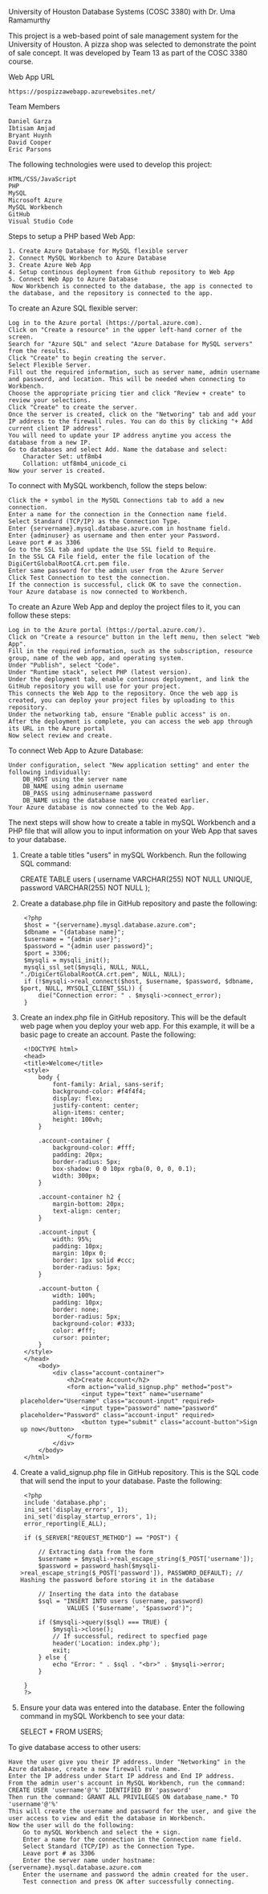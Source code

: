 University of Houston Database Systems (COSC 3380) with Dr. Uma Ramamurthy

This project is a web-based point of sale management system for the University of Houston. A pizza shop was selected to demonstrate the point of sale concept. It was developed by Team 13 as part of the COSC 3380 course. 

Web App URL

    https://pospizzawebapp.azurewebsites.net/
    
Team Members

    Daniel Garza
    Ibtisam Amjad
    Bryant Huynh
    David Cooper
    Eric Parsons

The following technologies were used to develop this project:

    HTML/CSS/JavaScript
    PHP
    MySQL
    Microsoft Azure
    MySQL Workbench
    GitHub
    Visual Studio Code

Steps to setup a PHP based Web App:

    1. Create Azure Database for MySQL flexible server
    2. Connect MySQL Workbench to Azure Database
    3. Create Azure Web App
    4. Setup continous deployment from Github repository to Web App
    5. Connect Web App to Azure Database
     Now Workbench is connected to the database, the app is connected to the database, and the repository is connected to the app.

To create an Azure SQL flexible server:

    Log in to the Azure portal (https://portal.azure.com).
    Click on "Create a resource" in the upper left-hand corner of the screen.
    Search for "Azure SQL" and select "Azure Database for MySQL servers" from the results.
    Click "Create" to begin creating the server.
    Select Flexible Server.
    Fill out the required information, such as server name, admin username and password, and location. This will be needed when connecting to Workbench.
    Choose the appropriate pricing tier and click "Review + create" to review your selections.
    Click "Create" to create the server.
    Once the server is created, click on the "Networing" tab and add your IP address to the firewall rules. You can do this by clicking "+ Add current client IP address".
    You will need to update your IP address anytime you access the database from a new IP.
    Go to databases and select Add. Name the database and select:
        Character Set: utf8mb4
        Collation: utf8mb4_unicode_ci
    Now your server is created.

To connect with MySQL workbench, follow the steps below:

    Click the + symbol in the MySQL Connections tab to add a new connection.
    Enter a name for the connection in the Connection name field.
    Select Standard (TCP/IP) as the Connection Type.
    Enter {servername}.mysql.database.azure.com in hostname field.
    Enter {adminuser} as username and then enter your Password.
    Leave port # as 3306
    Go to the SSL tab and update the Use SSL field to Require.
    In the SSL CA File field, enter the file location of the DigiCertGlobalRootCA.crt.pem file.
    Enter same password for the admin user from the Azure Server
    Click Test Connection to test the connection.
    If the connection is successful, click OK to save the connection.
    Your Azure database is now connected to Workbench.


To create an Azure Web App and deploy the project files to it, you can follow these steps:

    Log in to the Azure portal (https://portal.azure.com/).
    Click on "Create a resource" button in the left menu, then select "Web App".
    Fill in the required information, such as the subscription, resource group, name of the web app, and operating system.
    Under "Publish", select "Code".
    Under "Runtime stack", select PHP (latest version).
    Under the deployment tab, enable continous deployment, and link the GitHub repository you will use for your project. 
    This connects the Web App to the repository. Once the web app is created, you can deploy your project files by uploading to this repository.
    Under the networking tab, ensure "Enable public access" is on.
    After the deployment is complete, you can access the web app through its URL in the Azure portal
    Now select review and create.

To connect Web App to Azure Database:

    Under configuration, select "New application setting" and enter the following individually:
        DB_HOST using the server name
        DB_NAME using admin username
        DB_PASS using adminusername password
        DB_NAME using the database name you created earlier.
    Your Azure database is now connected to the Web App.


The next steps will show how to create a table in mySQL Workbench and a PHP file that will allow you to input information on your Web App that saves to your database.

1. Create a table titles "users" in mySQL Workbench. Run the following SQL command:

    CREATE TABLE users (
        username VARCHAR(255) NOT NULL UNIQUE,
        password VARCHAR(255) NOT NULL
    );

2. Create a database.php file in GitHub repository and paste the following:

        <?php
        $host = "{servername}.mysql.database.azure.com";
        $dbname = "{database name}";
        $username = "{admin user}";
        $password = "{admin user password}";
        $port = 3306;
        $mysqli = mysqli_init();
        mysqli_ssl_set($mysqli, NULL, NULL, "./DigiCertGlobalRootCA.crt.pem", NULL, NULL);
        if (!$mysqli->real_connect($host, $username, $password, $dbname, $port, NULL, MYSQLI_CLIENT_SSL)) {
            die("Connection error: " . $mysqli->connect_error);
        }

3. Create an index.php file in GitHub repository. This will be the default web page when you deploy your web app. For this example, it will be a basic page to create an account. Paste the following:

        <!DOCTYPE html>
        <head>
        <title>Welcome</title>
        <style>
            body {
                font-family: Arial, sans-serif;
                background-color: #f4f4f4;
                display: flex;
                justify-content: center;
                align-items: center;
                height: 100vh;
            }

            .account-container {
                background-color: #fff;
                padding: 20px;
                border-radius: 5px;
                box-shadow: 0 0 10px rgba(0, 0, 0, 0.1);
                width: 300px;
            }

            .account-container h2 {
                margin-bottom: 20px;
                text-align: center;
            }

            .account-input {
                width: 95%;
                padding: 10px;
                margin: 10px 0;
                border: 1px solid #ccc;
                border-radius: 5px;
            }

            .account-button {
                width: 100%;
                padding: 10px;
                border: none;
                border-radius: 5px;
                background-color: #333;
                color: #fff;
                cursor: pointer;
            }
        </style>
        </head>
            <body>
                <div class="account-container">
                    <h2>Create Account</h2>
                    <form action="valid_signup.php" method="post">
                        <input type="text" name="username" placeholder="Username" class="account-input" required>
                        <input type="password" name="password" placeholder="Password" class="account-input" required>
                        <button type="submit" class="account-button">Sign up now</button>
                    </form>
                </div>
            </body>
        </html>


4. Create a valid_signup.php file in GitHub repository. This is the SQL code that will send the input to your database. Paste the following:

        <?php
        include 'database.php';
        ini_set('display_errors', 1);
        ini_set('display_startup_errors', 1);
        error_reporting(E_ALL);

        if ($_SERVER["REQUEST_METHOD"] == "POST") {

            // Extracting data from the form
            $username = $mysqli->real_escape_string($_POST['username']);
            $password = password_hash($mysqli->real_escape_string($_POST['password']), PASSWORD_DEFAULT); // Hashing the password before storing it in the database

            // Inserting the data into the database
            $sql = "INSERT INTO users (username, password) 
                    VALUES ('$username', '$password')";

            if ($mysqli->query($sql) === TRUE) {
                $mysqli->close();
                // If successful, redirect to specfied page
                header('Location: index.php');
                exit;
            } else {
                echo "Error: " . $sql . "<br>" . $mysqli->error;
            }

        }
        ?>

5. Ensure your data was entered into the database. Enter the following command in mySQL Workbench to see your data:

    SELECT * FROM USERS;

To give database access to other users:

    Have the user give you their IP address. Under "Networking" in the Azure database, create a new firewall rule name. 
    Enter the IP address under Start IP address and End IP address.
    From the admin user's account in MySQL Workbench, run the command: CREATE USER 'username'@'%' IDENTIFIED BY 'password'
    Then run the command: GRANT ALL PRIVILEGES ON database_name.* TO 'username'@'%'
    This will create the username and password for the user, and give the user access to view and edit the database in Workbench.
    Now the user will do the following:
        Go to mySQL Workbench and select the + sign.
        Enter a name for the connection in the Connection name field.
        Select Standard (TCP/IP) as the Connection Type.
        Leave port # as 3306
        Enter the server name under hostname: {servername}.mysql.database.azure.com
        Enter the username and password the admin created for the user.
        Test connection and press OK after successfully connecting.
    
    
